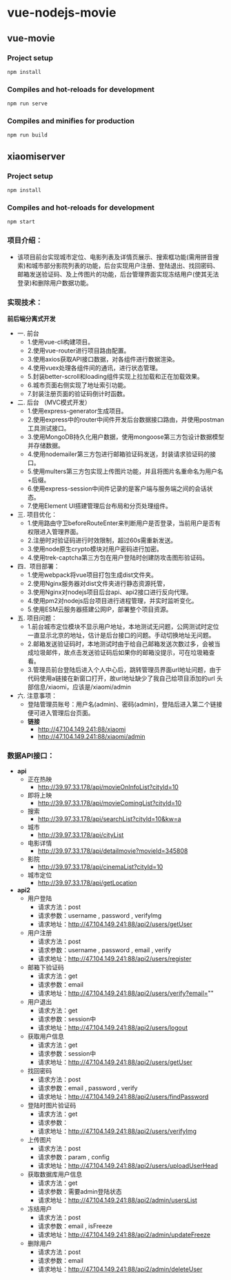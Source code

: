 # vue-nodejs-movie
## vue-movie
### Project setup
```
npm install
```

### Compiles and hot-reloads for development
```
npm run serve
```

### Compiles and minifies for production
```
npm run build
```

## xiaomiserver
### Project setup
```
npm install
```

### Compiles and hot-reloads for development
```
npm start
```
### 项目介绍：
  * 该项目前台实现城市定位、电影列表及详情页展示、搜索框功能(需用拼音搜索)和城市部分影院列表的功能，后台实现用户注册、登陆退出、找回密码、
邮箱发送验证码、及上传图片的功能，后台管理界面实现冻结用户(使其无法登录)和删除用户数据功能。
### 实现技术：
  **前后端分离式开发**
  *  一. 前台
      * 1.使用vue-cli构建项目。
      * 2.使用vue-router进行项目路由配置。
      * 3.使用axios获取API接口数据，对各组件进行数据渲染。
      * 4.使用vuex处理各组件间的通讯，进行状态管理。
      * 5.封装better-scroll和loading组件实现上拉加载和正在加载效果。
      * 6.城市页面右侧实现了地址索引功能。
      * 7.封装注册页面的验证码倒计时函数。
  * 二. 后台  （MVC模式开发）
      * 1.使用express-generator生成项目。
      * 2.使用express中的router中间件开发后台数据接口路由，并使用postman工具测试接口。
      * 3.使用MongoDB持久化用户数据，使用mongoose第三方包设计数据模型并存储数据。
      * 4.使用nodemailer第三方包进行邮箱验证码发送，封装请求验证码的接口。
      * 5.使用multers第三方包实现上传图片功能，并且将图片名重命名为用户名+后缀。
      * 6.使用express-session中间件记录的是客户端与服务端之间的会话状态。
      * 7.使用Element UI搭建管理后台布局和分页处理组件。 
   * 三. 项目优化：
      * 1.使用路由守卫beforeRouteEnter来判断用户是否登录，当前用户是否有权限进入管理界面。
      * 2.注册时对验证码进行时效限制，超过60s需重新发送。
      * 3.使用node原生crypto模块对用户密码进行加密。
      * 4.使用trek-captcha第三方包在用户登陆时创建防攻击图形验证码。
   * 四．项目部署：
      * 1.使用webpack将vue项目打包生成dist文件夹。
      * 2.使用Nginx服务器对dist文件夹进行静态资源托管，
      * 3.使用Nginx对nodejs项目后台api、api2接口进行反向代理。
      * 4.使用pm2对nodejs后台项目进行进程管理，并实时监听变化。
      * 5.使用ESM云服务器搭建公网IP，部署整个项目资源。
   * 五. 项目问题：
      * 1.前台城市定位模块不显示用户地址，本地测试无问题，公网测试时定位一直显示北京的地址，估计是后台接口的问题。手动切换地址无问题。
      * 2.邮箱发送验证码时，本地测试时由于给自己邮箱发送次数过多，会被当成垃圾邮件，故点击发送验证码后如果你的邮箱没提示，可在垃圾箱查看。
      * 3.管理员前台登陆后进入个人中心后，跳转管理员界面url地址问题，由于代码使用a链接在新窗口打开，故url地址缺少了我自己给项目添加的url
    头部信息/xiaomi，应该是/xiaomi/admin
   * 六. 注意事项：
      * 登陆管理员账号：用户名(admin)、密码(admin)，登陆后进入第二个链接便可进入管理后台页面。
      *  **链接**
          * http://47.104.149.241:88/xiaomi
          * http://47.104.149.241:88/xiaomi/admin
### 数据API接口：
 * **api**
   * 正在热映
     * http://39.97.33.178/api/movieOnInfoList?cityId=10
   * 即将上映
     * http://39.97.33.178/api/movieComingList?cityId=10
   * 搜索
     * http://39.97.33.178/api/searchList?cityId=10&kw=a
   * 城市
     * http://39.97.33.178/api/cityList
   * 电影详情
     * http://39.97.33.178/api/detailmovie?movieId=345808
   * 影院
     * http://39.97.33.178/api/cinemaList?cityId=10
   * 城市定位
     * http://39.97.33.178/api/getLocation
 * **api2**
   * 用户登陆
     * 请求方法：post 
     * 请求参数：username , password , verifyImg
     * 请求地址：http://47.104.149.241:88/api2/users/getUser 
   * 用户注册
     * 请求方法：post 
     * 请求参数：username , password , email , verify
     * 请求地址：http://47.104.149.241:88/api2/users/register
   * 邮箱下验证码
     * 请求方法：get 
     * 请求参数：email
     * 请求地址：http://47.104.149.241:88/api2/users/verify?email=""
   * 用户退出
     * 请求方法：get 
     * 请求参数：session中
     * 请求地址：http://47.104.149.241:88/api2/users/logout
   * 获取用户信息
     * 请求方法：get 
     * 请求参数：session中
     * 请求地址：http://47.104.149.241:88/api2/users/getUser
   * 找回密码
     * 请求方法：post 
     * 请求参数：email , password , verify
     * 请求地址：http://47.104.149.241:88/api2/users/findPassword
   * 登陆时图片验证码
     * 请求方法：get 
     * 请求参数：
     * 请求地址：http://47.104.149.241:88/api2/users/verifyImg
   * 上传图片
     * 请求方法：post 
     * 请求参数：param , config
     * 请求地址：http://47.104.149.241:88/api2/users/uploadUserHead
   * 获取数据库用户信息
     * 请求方法：get 
     * 请求参数：需要admin登陆状态
     * 请求地址：http://47.104.149.241:88/api2/admin/usersList
   * 冻结用户
     * 请求方法：post 
     * 请求参数：email , isFreeze
     * 请求地址：http://47.104.149.241:88/api2/admin/updateFreeze
   * 删除用户
     * 请求方法：post 
     * 请求参数：email 
     * 请求地址：http://47.104.149.241:88/api2/admin/deleteUser
     

